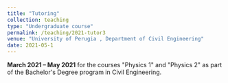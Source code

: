 ```yaml
---
title: "Tutoring"
collection: teaching
type: "Undergraduate course"
permalink: /teaching/2021-tutor3
venue: "University of Perugia , Department of Civil Engineering"
date: 2021-05-1
---
```


**March 2021 – May 2021** for the courses "Physics 1" and "Physics 2" as part of the Bachelor's Degree program in Civil Engineering.

